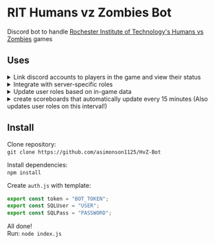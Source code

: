 # RIT Humans vz Zombies Bot
Discord bot to handle [Rochester Institute of Technology's Humans vs Zombies](https://hvz.rit.edu) games


## Uses
<details>
  <summary>Link discord accounts to players in the game and view their status</summary>

<sub>example players not affiliated with project or devs</sub>
  
  <img src="/images/identityTheft.png" width="300">
<br />  
  <img src="/images/status.png" width="300">
</details>

<details>
  <summary>Integrate with server-specific roles</summary>

<img src="/images/setRoles.png" width="600">
  
</details>

<details>
  <summary>Update user roles based on in-game data</summary>

<img src="/images/updateRole.gif" width="450">
</details>

<details>
  <summary>create scoreboards that automatically update every 15 minutes (Also updates user roles on this interval!)</summary>

<img src="/images/score.png" width="400">
<br />
<img src="/images/score2.png" width="400">
<br />
<img scr="/images/score3.PNG" width="400">

  </details>
  
## Install
Clone repository:  
```git clone https://github.com/asimonson1125/HvZ-Bot```

Install dependencies:  
```npm install```

Create `auth.js` with template:
```js
export const token = "BOT_TOKEN";
export const SQLUser = "USER";
export const SQLPass = "PASSWORD";
```

All done!  
Run: `node index.js`
